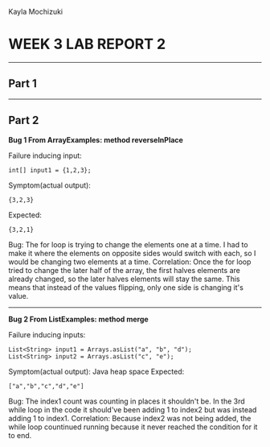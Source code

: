 Kayla Mochizuki 

# WEEK 3 LAB REPORT 2

---

## Part 1

---

## Part 2

**Bug 1 From ArrayExamples: method reverseInPlace**

Failure inducing input:
```
int[] input1 = {1,2,3};
```
Symptom(actual output):  
```
{3,2,3}
```
Expected: 
```
{3,2,1}
```
Bug: The for loop is trying to change the elements one at a time. I had to make it where the elements on opposite sides would switch with each, so I would be changing two elements at a time.
Correlation: Once the for loop tried to change the later half of the array, the first halves elements are already changed, so the later halves elements will stay the same. This means that instead of the values flipping, only one side is changing it's value.

---

**Bug 2 From ListExamples: method merge**

Failure inducing inputs:  
```
List<String> input1 = Arrays.asList("a", "b", "d"); 
List<String> input2 = Arrays.asList("c", "e"); 
```
Symptom(actual output): Java heap space
Expected:
```
["a","b","c","d","e"]
```
Bug: The index1 count was counting in places it shouldn't be. In the 3rd while loop in the code it should've been adding 1 to index2 but was instead adding 1 to index1.
Correlation: Because index2 was not being added, the while loop countinued running because it never reached the condition for it to end.



